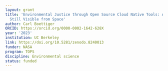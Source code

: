 ```yaml
---
layout: grant
title: 'Environmental Justice through Open Source Cloud Native Tools: A Racial Legacy
  Still Visible from Space'
author: Carl Boettiger
ORCID: https://orcid.org/0000-0002-1642-628X
year: '2023'
institution: UC Berkeley
link: https://doi.org/10.5281/zenodo.8240013
funder: NASA
program: TOPS
discipline: Environmental science
status: funded
---
```


